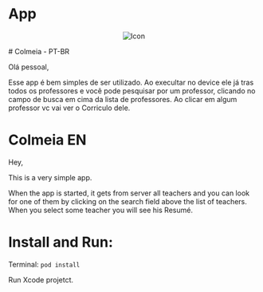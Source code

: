 #  App

<p align="center">
<img src="https://github.com/egmoll7/EMAlertController/blob/master/Images/alert.gif" alt="Icon"/>
</p>
# Colmeia - PT-BR

Olá pessoal,

Esse app é bem simples de ser utilizado.
Ao execultar no device ele já tras todos os professores e você pode pesquisar por um professor, clicando no campo de busca em cima da lista de professores.
Ao clicar em algum professor vc vai ver o Corriculo dele.

# Colmeia EN

Hey,

This  is a very  simple app.

When the app is started, it gets from server all teachers and you can look for one of them by clicking on the search field above the list of teachers.
When you select some teacher you will see his Resumé.

# Install and Run:
Terminal: `pod install`

Run Xcode projetct.
